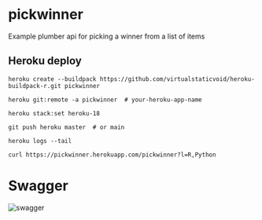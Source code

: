 # pickwinner

Example plumber api for picking a winner from a list of items

## Heroku deploy

```
heroku create --buildpack https://github.com/virtualstaticvoid/heroku-buildpack-r.git pickwinner
```
```
heroku git:remote -a pickwinner  # your-heroku-app-name
```
```
heroku stack:set heroku-18
```
```
git push heroku master  # or main
```
```
heroku logs --tail
```
```
curl https://pickwinner.herokuapp.com/pickwinner?l=R,Python
```
# Swagger

![swagger](images/swagger.png)
